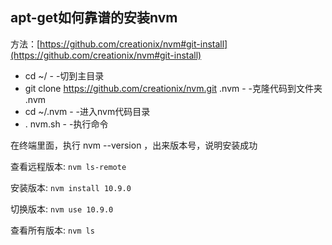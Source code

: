 ## apt-get如何靠谱的安装nvm

方法：[https://github.com/creationix/nvm#git-install](https://github.com/creationix/nvm#git-install)

- cd ~/ - -切到主目录
- git clone https://github.com/creationix/nvm.git .nvm - -克隆代码到文件夹 .nvm
- cd ~/.nvm - -进入nvm代码目录
- . nvm.sh - -执行命令

在终端里面，执行 nvm --version ，出来版本号，说明安装成功 

查看远程版本: `nvm ls-remote`

安装版本: `nvm install 10.9.0`  

切换版本: `nvm use 10.9.0`

查看所有版本: `nvm ls`

